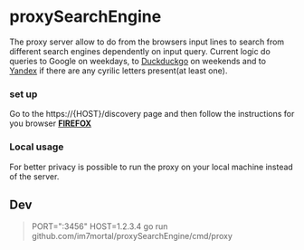 # proxySearchEngine
The proxy server allow to do from the browsers input lines to search from different search engines dependently on input query.
Current logic do queries to Google on weekdays, to [Duckduckgo](https://duckduckgo.com) on weekends and to [Yandex](https://yandex.com) if there are any cyrilic letters present(at least one).

### set up
Go to the https://{HOST}/discovery page and then follow the instructions for you browser **[FIREFOX](https://support.mozilla.org/en-US/kb/add-or-remove-search-engine-firefox)**

### Local usage

For better privacy is possible to run the proxy on your local machine instead of the server.

## Dev 

> PORT=":3456" HOST=1.2.3.4 go run github.com/im7mortal/proxySearchEngine/cmd/proxy
